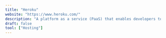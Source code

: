 ```yaml
---
title: "Heroku"
website: "https://www.heroku.com/"
description: "A platform as a service (PaaS) that enables developers to build and run applications entirely in the cloud."
draft: false
tool: ["Hosting"]
---
```

